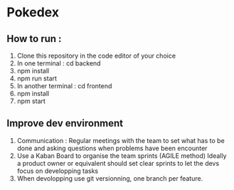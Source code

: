 # Pokedex

## How to run : 

1. Clone this repository in the code editor of your choice
2. In one terminal : cd backend 
3. npm install
4. npm run start
5. In another terminal : cd frontend
6. npm install
7. npm start

## Improve dev environment

1. Communication : Regular meetings with the team to set what has to be done and asking questions when problems have been encounter
2. Use a Kaban Board to organise the team sprints (AGILE method)
  Ideally a product owner or equivalent should set clear sprints to let the devs focus on developping tasks
3. When devolopping use git versionning, one branch per feature. 
